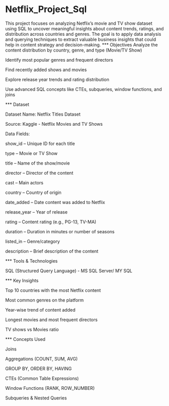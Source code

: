 # Netflix_Project_Sql
This project focuses on analyzing Netflix’s movie and TV show dataset using SQL to uncover meaningful insights about content trends, ratings, and distribution across countries and genres. The goal is to apply data analysis and querying techniques to extract valuable business insights that could help in content strategy and decision-making.
*** Objectives Analyze the content distribution by country, genre, and type (Movie/TV Show)

Identify most popular genres and frequent directors

Find recently added shows and movies

Explore release year trends and rating distribution

Use advanced SQL concepts like CTEs, subqueries, window functions, and joins

*** Dataset

Dataset Name: Netflix Titles Dataset

Source: Kaggle - Netflix Movies and TV Shows

Data Fields:

show_id – Unique ID for each title

type – Movie or TV Show

title – Name of the show/movie

director – Director of the content

cast – Main actors

country – Country of origin

date_added – Date content was added to Netflix

release_year – Year of release

rating – Content rating (e.g., PG-13, TV-MA)

duration – Duration in minutes or number of seasons

listed_in – Genre/category

description – Brief description of the content

*** Tools & Technologies

SQL (Structured Query Language)  - MS SQL Server/ MY SQL

*** Key Insights

Top 10 countries with the most Netflix content

Most common genres on the platform

Year-wise trend of content added

Longest movies and most frequent directors

TV shows vs Movies ratio

*** Concepts Used

Joins

Aggregations (COUNT, SUM, AVG)

GROUP BY, ORDER BY, HAVING

CTEs (Common Table Expressions)

Window Functions (RANK, ROW_NUMBER)

Subqueries & Nested Queries
